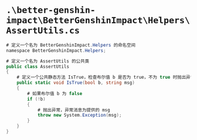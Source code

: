 # `.\better-genshin-impact\BetterGenshinImpact\Helpers\AssertUtils.cs`

```cs
# 定义一个名为 BetterGenshinImpact.Helpers 的命名空间
﻿namespace BetterGenshinImpact.Helpers;

# 定义一个名为 AssertUtils 的公共类
public class AssertUtils
{
    # 定义一个公共静态方法 IsTrue，检查布尔值 b 是否为 true，不为 true 时抛出异常
    public static void IsTrue(bool b, string msg)
    {
        # 如果布尔值 b 为 false
        if (!b)
        {
            # 抛出异常，异常消息为提供的 msg
            throw new System.Exception(msg);
        }
    }
}
```
